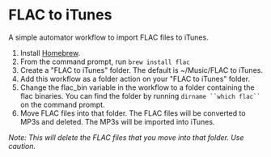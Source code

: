 FLAC to iTunes
==============

A simple automator workflow to import FLAC files to iTunes. 

 1. Install [Homebrew](http://brew.sh/).
 2. From the command prompt, run `brew install flac`
 3. Create a "FLAC to iTunes" folder. The default is ~/Music/FLAC to iTunes.
 4. Add this workflow as a folder action on your "FLAC to iTunes" folder.
 5. Change the flac_bin variable in the workflow to a folder containing the flac binaries. You can find the folder by running `dirname ``which flac`` ` on the command prompt.
 6. Move FLAC files into that folder. The FLAC files will be converted to MP3s and deleted. The MP3s will be imported into iTunes. 

*Note: This will delete the FLAC files that you move into that folder. Use caution.*

